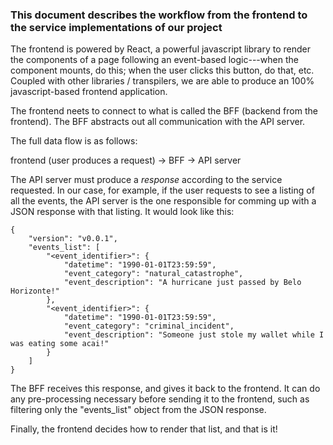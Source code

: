 ### This document describes the workflow from the frontend to the service implementations of our project

The frontend is powered by React, a powerful javascript library to render the
components of a page following an event-based logic---when the component mounts,
do this; when the user clicks this button, do that, etc. Coupled with other
libraries / transpilers, we are able to produce an 100% javascript-based
frontend application.

The frontend neets to connect to what is called the BFF (backend from the
frontend). The BFF abstracts out all communication with the API server.

The full data flow is as follows:

frontend (user produces a request) -> BFF -> API server


The API server must produce a _response_ according to the service requested. In
our case, for example, if the user requests to see a listing of all the events,
the API server is the one responsible for comming up with a JSON response with
that listing. It would look like this:

```
{
	"version": "v0.0.1",
	"events_list": [
		"<event_identifier>": {
			"datetime": "1990-01-01T23:59:59",
			"event_category": "natural_catastrophe",
			"event_description": "A hurricane just passed by Belo Horizonte!"
		},
		"<event_identifier>": {
			"datetime": "1990-01-01T23:59:59",
			"event_category": "criminal_incident",
			"event_description": "Someone just stole my wallet while I was eating some acai!"
		}
	]
}
```

The BFF receives this response, and gives it back to the frontend. It can do any
pre-processing necessary before sending it to the frontend, such as filtering
only the "events_list" object from the JSON response.

Finally, the frontend decides how to render that list, and that is it!
